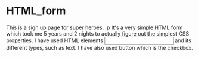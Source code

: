 # HTML_form
This is a sign up page for super heroes. ;p It's a very simple HTML form which took me 5 years and 2 nights to actually figure out the simplest CSS properties.
I have used HTML elements <input> and its different types, such as text. I have also used button which is the checkbox. 
